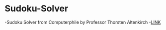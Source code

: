 # Sudoku-Solver
-Sudoku Solver from Computerphile by Professor Thorsten Altenkirch
  -[LINK](https://www.youtube.com/watch?v=G_UYXzGuqvM&list=WL&index=3&ab_channel=Computerphile)
